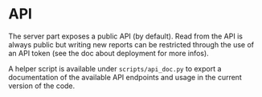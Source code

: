 API
===

The server part exposes a public API (by default). Read from the API is always
public but writing new reports can be restricted through the use of an
API token (see the doc about deployment for more infos).

A helper script is available under `scripts/api_doc.py` to export a
documentation of the available API endpoints and usage in the current version
of the code.
